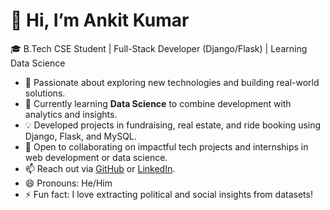 # 👋 Hi, I’m Ankit Kumar

🎓 B.Tech CSE Student | Full-Stack Developer (Django/Flask) | Learning Data Science  

- 👀 Passionate about exploring new technologies and building real-world solutions.  
- 🌱 Currently learning **Data Science** to combine development with analytics and insights.  
- 💡 Developed projects in fundraising, real estate, and ride booking using Django, Flask, and MySQL.  
- 🤝 Open to collaborating on impactful tech projects and internships in web development or data science.  
- 📫 Reach out via [GitHub](https://github.com/Ankit-kumar2003) or [LinkedIn](https://www.linkedin.com/in/ankit--kumaar/).  
- 😄 Pronouns: He/Him  
- ⚡ Fun fact: I love extracting political and social insights from datasets!

<!---
Ankit-kumar2003/Ankit-kumar2003 is a ✨ special ✨ repository because its `README.md` (this file) appears on your GitHub profile.
You can click the Preview link to take a look at your changes.
--->
